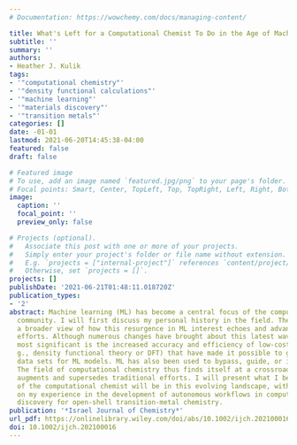 ```yaml
---
# Documentation: https://wowchemy.com/docs/managing-content/

title: What's Left for a Computational Chemist To Do in the Age of Machine Learning?
subtitle: ''
summary: ''
authors:
- Heather J. Kulik
tags:
- '"computational chemistry"'
- '"density functional calculations"'
- '"machine learning"'
- '"materials discovery"'
- '"transition metals"'
categories: []
date: -01-01
lastmod: 2021-06-20T14:45:38-04:00
featured: false
draft: false

# Featured image
# To use, add an image named `featured.jpg/png` to your page's folder.
# Focal points: Smart, Center, TopLeft, Top, TopRight, Left, Right, BottomLeft, Bottom, BottomRight.
image:
  caption: ''
  focal_point: ''
  preview_only: false

# Projects (optional).
#   Associate this post with one or more of your projects.
#   Simply enter your project's folder or file name without extension.
#   E.g. `projects = ["internal-project"]` references `content/project/deep-learning/index.md`.
#   Otherwise, set `projects = []`.
projects: []
publishDate: '2021-06-21T01:48:11.018720Z'
publication_types:
- '2'
abstract: Machine learning (ML) has become a central focus of the computational chemistry
  community. I will first discuss my personal history in the field. Then I will provide
  a broader view of how this resurgence in ML interest echoes and advances upon earlier
  efforts. Although numerous changes have brought about this latest wave, one of the
  most significant is the increased accuracy and efficiency of low-cost methods (e.
  g., density functional theory or DFT) that have made it possible to generate large
  data sets for ML models. ML has also been used to bypass, guide, or improve DFT.
  The field of computational chemistry thus finds itself at a crossroads as ML both
  augments and supersedes traditional efforts. I will present what I believe the role
  of the computational chemist will be in this evolving landscape, with specific focus
  on my experience in the development of autonomous workflows in computational materials
  discovery for open-shell transition-metal chemistry.
publication: '*Israel Journal of Chemistry*'
url_pdf: https://onlinelibrary.wiley.com/doi/abs/10.1002/ijch.202100016
doi: 10.1002/ijch.202100016
---
```

